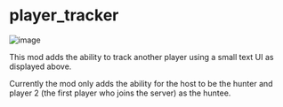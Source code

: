 # player_tracker
 
![image](https://user-images.githubusercontent.com/45242698/150707731-301acc43-2bc4-4be0-9427-e530f9cc5ad4.png)

This mod adds the ability to track another player using a small text UI as displayed above.

Currently the mod only adds the ability for the host to be the hunter and player 2 (the first player who joins the server) as the huntee.